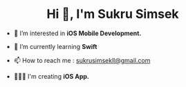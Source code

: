 <h1 align="center">Hi 👋, I'm Sukru Simsek</h1>

- 👀 I’m interested in **iOS Mobile Development.**

- 🌱 I’m currently learning **Swift**

- 📫 How to reach me : sukrusimsekll@gmail.com

- 👨🏼‍💻 I'm creating **iOS App.**
